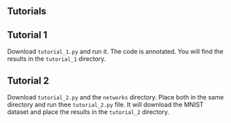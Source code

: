 ## Tutorials

## Tutorial 1

Download `tutorial_1.py` and run it. The code is annotated. You will find the results in the `tutorial_1` directory.

## Tutorial 2

Download `tutorial_2.py` and the `networks` directory. Place both in the same directory and run thee  `tutorial_2.py` file. It will download the MNIST dataset and place the results in the `tutorial_2` directory.
